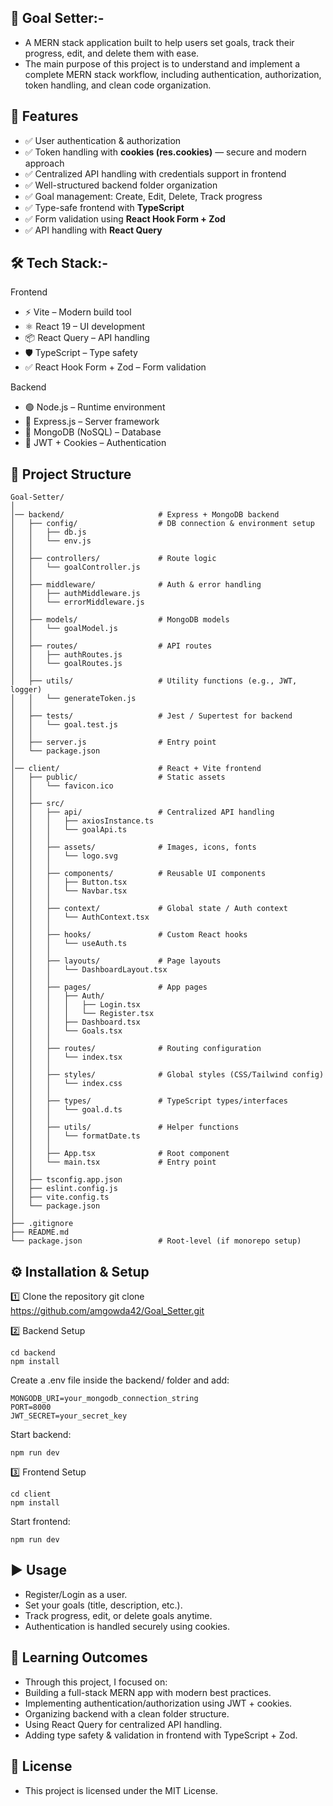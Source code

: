 ## 🎯 Goal Setter:-

- A MERN stack application built to help users set goals, track their progress, edit, and delete them with ease.
- The main purpose of this project is to understand and implement a complete MERN stack workflow, including authentication, authorization, token handling, and clean code organization.

## 🚀 Features

- ✅ User authentication & authorization  
- ✅ Token handling with **cookies (res.cookies)** — secure and modern approach  
- ✅ Centralized API handling with credentials support in frontend  
- ✅ Well-structured backend folder organization  
- ✅ Goal management: Create, Edit, Delete, Track progress  
- ✅ Type-safe frontend with **TypeScript**  
- ✅ Form validation using **React Hook Form + Zod**  
- ✅ API handling with **React Query**  


## 🛠️ Tech Stack:-

Frontend
- ⚡ Vite – Modern build tool
- ⚛️ React 19 – UI development
- 📦 React Query – API handling
- 🛡️ TypeScript – Type safety
- ✅ React Hook Form + Zod – Form validation

Backend
- 🟢 Node.js – Runtime environment
- 🚏 Express.js – Server framework
- 🍃 MongoDB (NoSQL) – Database
- 🔑 JWT + Cookies – Authentication

## 📂 Project Structure

```
Goal-Setter/
│
│── backend/                     # Express + MongoDB backend
│   ├── config/                  # DB connection & environment setup
│   │   ├── db.js
│   │   └── env.js
│   │
│   ├── controllers/             # Route logic
│   │   └── goalController.js
│   │
│   ├── middleware/              # Auth & error handling
│   │   ├── authMiddleware.js
│   │   └── errorMiddleware.js
│   │
│   ├── models/                  # MongoDB models
│   │   └── goalModel.js
│   │
│   ├── routes/                  # API routes
│   │   ├── authRoutes.js
│   │   └── goalRoutes.js
│   │
│   ├── utils/                   # Utility functions (e.g., JWT, logger)
│   │   └── generateToken.js
│   │
│   ├── tests/                   # Jest / Supertest for backend
│   │   └── goal.test.js
│   │
│   ├── server.js                # Entry point
│   └── package.json
│
│── client/                      # React + Vite frontend
│   ├── public/                  # Static assets
│   │   └── favicon.ico
│   │
│   ├── src/
│   │   ├── api/                 # Centralized API handling
│   │   │   ├── axiosInstance.ts
│   │   │   └── goalApi.ts
│   │   │
│   │   ├── assets/              # Images, icons, fonts
│   │   │   └── logo.svg
│   │   │
│   │   ├── components/          # Reusable UI components
│   │   │   ├── Button.tsx
│   │   │   └── Navbar.tsx
│   │   │
│   │   ├── context/             # Global state / Auth context
│   │   │   └── AuthContext.tsx
│   │   │
│   │   ├── hooks/               # Custom React hooks
│   │   │   └── useAuth.ts
│   │   │
│   │   ├── layouts/             # Page layouts
│   │   │   └── DashboardLayout.tsx
│   │   │
│   │   ├── pages/               # App pages
│   │   │   ├── Auth/
│   │   │   │   ├── Login.tsx
│   │   │   │   └── Register.tsx
│   │   │   ├── Dashboard.tsx
│   │   │   └── Goals.tsx
│   │   │
│   │   ├── routes/              # Routing configuration
│   │   │   └── index.tsx
│   │   │
│   │   ├── styles/              # Global styles (CSS/Tailwind config)
│   │   │   └── index.css
│   │   │
│   │   ├── types/               # TypeScript types/interfaces
│   │   │   └── goal.d.ts
│   │   │
│   │   ├── utils/               # Helper functions
│   │   │   └── formatDate.ts
│   │   │
│   │   ├── App.tsx              # Root component
│   │   └── main.tsx             # Entry point
│   │
│   ├── tsconfig.app.json
│   ├── eslint.config.js
│   ├── vite.config.ts
│   └── package.json
│
├── .gitignore
├── README.md
└── package.json                 # Root-level (if monorepo setup)

```
## ⚙️ Installation & Setup

1️⃣ Clone the repository
git clone https://github.com/amgowda42/Goal_Setter.git

2️⃣ Backend Setup
```
cd backend
npm install
```

Create a .env file inside the backend/ folder and add:
```
MONGODB_URI=your_mongodb_connection_string
PORT=8000
JWT_SECRET=your_secret_key
```

Start backend:
```
npm run dev
```

3️⃣ Frontend Setup
```
cd client
npm install
```

Start frontend:
```
npm run dev
```

## ▶️ Usage

- Register/Login as a user.
- Set your goals (title, description, etc.).
- Track progress, edit, or delete goals anytime.
- Authentication is handled securely using cookies.

## 🎯 Learning Outcomes

- Through this project, I focused on:
- Building a full-stack MERN app with modern best practices.
- Implementing authentication/authorization using JWT + cookies.
- Organizing backend with a clean folder structure.
- Using React Query for centralized API handling.
- Adding type safety & validation in frontend with TypeScript + Zod.

## 📜 License

- This project is licensed under the MIT License.


